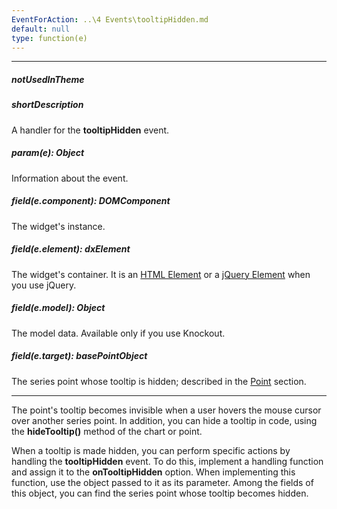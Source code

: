 ```yaml
---
EventForAction: ..\4 Events\tooltipHidden.md
default: null
type: function(e)
---
```

---
##### notUsedInTheme

##### shortDescription
A handler for the **tooltipHidden** event.

##### param(e): Object
Information about the event.

##### field(e.component): DOMComponent
The widget's instance.

##### field(e.element): dxElement
The widget's container. It is an [HTML Element](https://developer.mozilla.org/en-US/docs/Web/API/HTMLElement) or a [jQuery Element](https://api.jquery.com/Types/#jQuery) when you use jQuery.

##### field(e.model): Object
The model data. Available only if you use Knockout.

##### field(e.target): basePointObject
The series point whose tooltip is hidden; described in the [Point](/api-reference/20%20Data%20Visualization%20Widgets/dxChart/7%20Chart%20Elements/Point '{basewidgetpath}/Chart_Elements/Point/') section.

---
The point's tooltip becomes invisible when a user hovers the mouse cursor over another series point. In addition, you can hide a tooltip in code, using the **hideTooltip()** method of the chart or point.

When a tooltip is made hidden, you can perform specific actions by handling the **tooltipHidden** event. To do this, implement a handling function and assign it to the **onTooltipHidden** option. When implementing this function, use the object passed to it as its parameter. Among the fields of this object, you can find the series point whose tooltip becomes hidden.